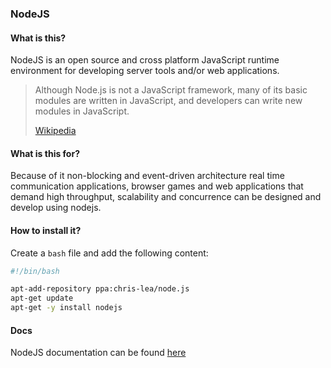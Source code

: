 ### NodeJS

#### What is this?

NodeJS is an open source and cross platform JavaScript runtime environment for developing server tools and/or web applications.

> Although Node.js is not a JavaScript framework, many of its basic modules are written in JavaScript, and developers can write new modules in JavaScript.
>
> [Wikipedia](https://en.wikipedia.org/wiki/Node.js)

#### What is this for?

Because of it non-blocking and event-driven architecture real time communication applications, browser games and web applications that demand high throughput, scalability and concurrence can be designed and develop using nodejs.

#### How to install it?

Create a `bash` file and add the following content:

```bash
#!/bin/bash

apt-add-repository ppa:chris-lea/node.js
apt-get update
apt-get -y install nodejs
```

#### Docs

NodeJS documentation can be found [here](https://nodejs.org/en/docs/)
